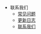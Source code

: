 - 联系我们
  - [常见问题](/contact/question)
  - [更新日志](/contact/changelog)
  - [联系我们](/contact/contact_us)
